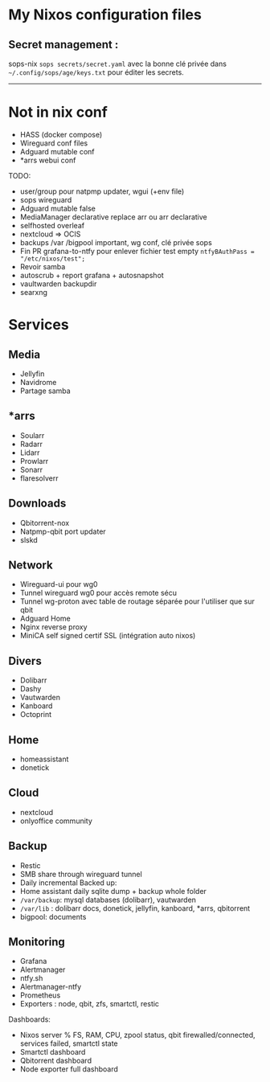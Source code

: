 # My Nixos configuration files

## Secret management : 
sops-nix
``sops secrets/secret.yaml`` avec la bonne clé privée dans ``~/.config/sops/age/keys.txt`` pour éditer les secrets.


---
# Not in nix conf
- HASS (docker compose)
- Wireguard conf files
- Adguard mutable conf
- *arrs webui conf

TODO:
- user/group pour natpmp updater, wgui (+env file)
- sops wireguard
- Adguard mutable false
- MediaManager declarative replace arr ou arr declarative
- selfhosted overleaf
- nextcloud => OCIS
- backups /var /bigpool important, wg conf, clé privée sops
- Fin PR grafana-to-ntfy pour enlever fichier test empty `ntfyBAuthPass = "/etc/nixos/test";`
- Revoir samba
- autoscrub + report grafana + autosnapshot
- vaultwarden backupdir
- searxng


# Services
## Media
- Jellyfin
- Navidrome
- Partage samba

## *arrs
- Soularr
- Radarr
- Lidarr
- Prowlarr
- Sonarr
- flaresolverr

## Downloads
- Qbitorrent-nox
- Natpmp-qbit port updater
- slskd

## Network
- Wireguard-ui pour wg0
- Tunnel wireguard wg0 pour accès remote sécu
- Tunnel wg-proton avec table de routage séparée pour l'utiliser que sur qbit
- Adguard Home
- Nginx reverse proxy 
- MiniCA self signed certif SSL (intégration auto nixos)

## Divers
- Dolibarr
- Dashy
- Vautwarden
- Kanboard
- Octoprint

## Home
- homeassistant
- donetick

## Cloud
- nextcloud
- onlyoffice community

## Backup
- Restic
- SMB share through wireguard tunnel
- Daily incremental
Backed up:
- Home assistant daily sqlite dump + backup whole folder
- `/var/backup`: mysql databases (dolibarr), vautwarden
- `/var/lib` : dolibarr docs, donetick, jellyfin, kanboard, *arrs, qbitorrent
- bigpool: documents

## Monitoring
- Grafana
- Alertmanager
- ntfy.sh
- Alertmanager-ntfy
- Prometheus
- Exporters : node, qbit, zfs, smartctl, restic



Dashboards:
- Nixos server
% FS, RAM, CPU, zpool status, qbit firewalled/connected, services failed, smartctl state
- Smartctl dashboard
- Qbitorrent dashboard
- Node exporter full dashboard
